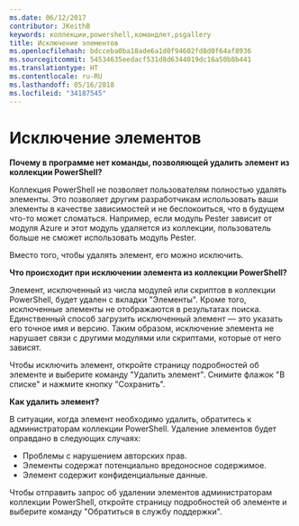 ```yaml
---
ms.date: 06/12/2017
contributor: JKeithB
keywords: коллекции,powershell,командлет,psgallery
title: Исключение элементов
ms.openlocfilehash: bdcceba0ba18ade6a1d0f94602fd8d0f64af8936
ms.sourcegitcommit: 54534635eedacf531d8d6344019dc16a50b8b441
ms.translationtype: HT
ms.contentlocale: ru-RU
ms.lasthandoff: 05/16/2018
ms.locfileid: "34187545"
---
```

# <a name="unlisting-items"></a>Исключение элементов

**Почему в программе нет команды, позволяющей удалить элемент из коллекции PowerShell?**

Коллекция PowerShell не позволяет пользователям полностью удалять элементы.
Это позволяет другим разработчикам использовать ваши элементы в качестве зависимостей и не беспокоиться, что в будущем что-то может сломаться.
Например, если модуль Pester зависит от модуля Azure и этот модуль удаляется из коллекции, пользователь больше не сможет использовать модуль Pester.

Вместо того, чтобы удалять элемент, его можно исключить.

**Что происходит при исключении элемента из коллекции PowerShell?**

Элемент, исключенный из числа модулей или скриптов в коллекции PowerShell, будет удален с вкладки "Элементы". Кроме того, исключенные элементы не отображаются в результатах поиска.
Единственный способ загрузить исключенный элемент — это указать его точное имя и версию.
Таким образом, исключение элемента не нарушает связи с другими модулями или скриптами, которые от него зависят.

Чтобы исключить элемент, откройте страницу подробностей об элементе и выберите команду "Удалить элемент". Снимите флажок "В списке" и нажмите кнопку "Сохранить".

**Как удалить элемент?**

В ситуации, когда элемент необходимо удалить, обратитесь к администраторам коллекции PowerShell.
Удаление элементов будет оправдано в следующих случаях:
- Проблемы с нарушением авторских прав.
- Элементы содержат потенциально вредоносное содержимое.
- Элемент содержит конфиденциальные данные.

Чтобы отправить запрос об удалении элементов администраторам коллекции PowerShell, откройте страницу подробностей об элементе и выберите команду "Обратиться в службу поддержки".